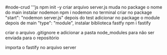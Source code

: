 #node-crud
'''js
npm init -y
criar arquivo server.js
muda no package o nome do main
instalar nodemon
npm i nodemon no terminal
criar no package "start": "nodemon server.js" depois do test
adicionar no package o module depois de main "type": "module",
instalar biblioteca fastfy
npm i fastify

criar o arquivo .gitignore e adicionar  a pasta node_modules para não ser enviada para o repositório

importa o fastify no arquivo server